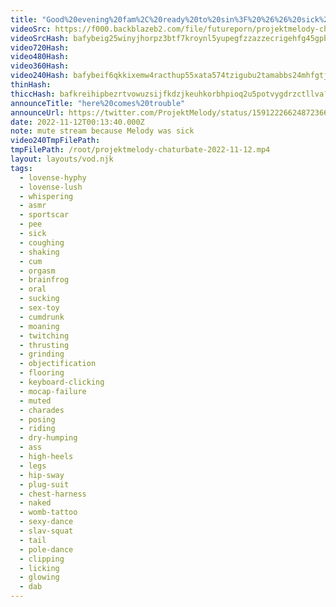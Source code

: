```yaml
---
title: "Good%20evening%20fam%2C%20ready%20to%20sin%3F%20%26%26%20sick%20stream%2C%20muted%2C%20enjoy%20melly%20radio"
videoSrc: https://f000.backblazeb2.com/file/futureporn/projektmelody-chaturbate-2022-11-12.mp4
videoSrcHash: bafybeig25winyjhorpz3btf7kroynl5yupegfzzazzecrigehfg45gpbfq?filename=projektmelody-chaturbate-20221112T001340Z-source.mp4
video720Hash: 
video480Hash: 
video360Hash: 
video240Hash: bafybeif6qkkixemw4racthup55xata574tzigubu2tamabbs24mhfgtjui?filename=projektmelody-chaturbate-20221112T001340Z-240p.mp4
thinHash: 
thiccHash: bafkreihipbezrtvowuzsijfkdzjkeuhkorbhpioq2u5potvygdrzctllva?filename=20221112T001340Z-thicc.jpg
announceTitle: "here%20comes%20trouble"
announceUrl: https://twitter.com/ProjektMelody/status/1591222662487236609
date: 2022-11-12T00:13:40.000Z
note: mute stream because Melody was sick
video240TmpFilePath: 
tmpFilePath: /root/projektmelody-chaturbate-2022-11-12.mp4
layout: layouts/vod.njk
tags:
  - lovense-hyphy
  - lovense-lush
  - whispering
  - asmr
  - sportscar
  - pee
  - sick
  - coughing
  - shaking
  - cum
  - orgasm
  - brainfrog
  - oral
  - sucking
  - sex-toy
  - cumdrunk
  - moaning
  - twitching
  - thrusting
  - grinding
  - objectification
  - flooring
  - keyboard-clicking
  - mocap-failure
  - muted
  - charades
  - posing
  - riding
  - dry-humping
  - ass
  - high-heels
  - legs
  - hip-sway
  - plug-suit
  - chest-harness
  - naked
  - womb-tattoo
  - sexy-dance
  - slav-squat
  - tail
  - pole-dance
  - clipping
  - licking
  - glowing
  - dab
---
```


